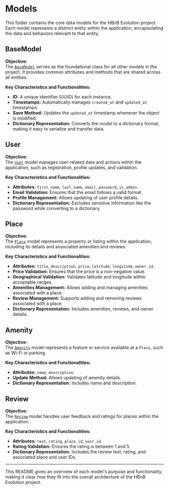 # Models

This folder contains the core data models for the HBnB Evolution project. Each model represents a distinct entity within the application, encapsulating the data and behaviors relevant to that entity.

## BaseModel

**Objective:**  
The [`BaseModel`](https://github.com/evisp/holbertonschool-hbnb/blob/main/app/models/base_model.py) serves as the foundational class for all other models in the project. It provides common attributes and methods that are shared across all entities.

**Key Characteristics and Functionalities:**
- **ID:** A unique identifier (UUID) for each instance.
- **Timestamps:** Automatically manages `created_at` and `updated_at` timestamps.
- **Save Method:** Updates the `updated_at` timestamp whenever the object is modified.
- **Dictionary Representation:** Converts the model to a dictionary format, making it easy to serialize and transfer data.

## User

**Objective:**  
The [`User`](https://github.com/evisp/holbertonschool-hbnb/blob/main/app/models/user.py) model manages user-related data and actions within the application, such as registration, profile updates, and validation.

**Key Characteristics and Functionalities:**
- **Attributes:** `first_name`, `last_name`, `email`, `password`, `is_admin`.
- **Email Validation:** Ensures that the email follows a valid format.
- **Profile Management:** Allows updating of user profile details.
- **Dictionary Representation:** Excludes sensitive information like the password while converting to a dictionary.

## Place

**Objective:**  
The [`Place`](https://github.com/evisp/holbertonschool-hbnb/blob/main/app/models/place.py) model represents a property or listing within the application, including its details and associated amenities and reviews.

**Key Characteristics and Functionalities:**
- **Attributes:** `title`, `description`, `price`, `latitude`, `longitude`, `owner_id`.
- **Price Validation:** Ensures that the price is a non-negative value.
- **Geographical Validation:** Validates latitude and longitude within acceptable ranges.
- **Amenities Management:** Allows adding and managing amenities associated with a place.
- **Review Management:** Supports adding and removing reviews associated with a place.
- **Dictionary Representation:** Includes amenities, reviews, and owner details.

## Amenity

**Objective:**  
The [`Amenity`](https://github.com/evisp/holbertonschool-hbnb/blob/main/app/models/amenity.py) model represents a feature or service available at a `Place`, such as Wi-Fi or parking.

**Key Characteristics and Functionalities:**
- **Attributes:** `name`, `description`.
- **Update Method:** Allows updating of amenity details.
- **Dictionary Representation:** Includes name and description.

## Review

**Objective:**  
The [`Review`](https://github.com/evisp/holbertonschool-hbnb/blob/main/app/models/review.py) model handles user feedback and ratings for places within the application.

**Key Characteristics and Functionalities:**
- **Attributes:** `text`, `rating`, `place_id`, `user_id`.
- **Rating Validation:** Ensures the rating is between 1 and 5.
- **Dictionary Representation:** Includes the review text, rating, and associated place and user IDs.

---

This README gives an overview of each model's purpose and functionality, making it clear how they fit into the overall architecture of the HBnB Evolution project.